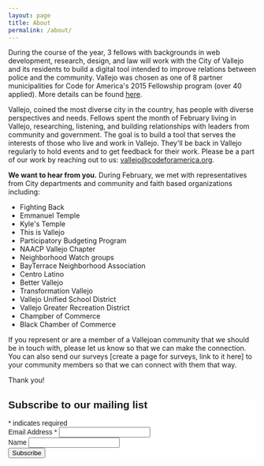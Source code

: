 ```yaml
---
layout: page
title: About
permalink: /about/
---
```


During the course of the year, 3 fellows with backgrounds in web development, research, design, and law will work with the City of Vallejo and its residents to build a digital tool intended to improve relations between police and the community. Vallejo was chosen as one of 8 partner municipalities for Code for America's 2015 Fellowship program (over 40 applied). More details can be found [here](http://www.codeforamerica.org/governments/vallejo/).

Vallejo, coined the most diverse city in the country, has people with diverse perspectives and needs. Fellows spent the month of February living in Vallejo, researching, listening, and building relationships with leaders from community and government. The goal is to build a tool that serves the interests of those who live and work in Vallejo. They'll be back in Vallejo regularly to hold events and to get feedback for their work. Please be a part of our work by reaching out to us: vallejo@codeforamerica.org.

<b>We want to hear from you.</b>
During February, we met with representatives from City departments and community and faith based organizations including:

* Fighting Back
* Emmanuel Temple
* Kyle's Temple
* This is Vallejo
* Participatory Budgeting Program
* NAACP Vallejo Chapter
* Neighborhood Watch groups
* BayTerrace Neighborhood Association
* Centro Latino
* Better Vallejo
* Transformation Vallejo
* Vallejo Unified School District
* Vallejo Greater Recreation District
* Champber of Commerce
* Black Chamber of Commerce

If you represent or are a member of a Vallejoan community that we should be in touch with, please let us know so that we can make the connection. You can also send our surveys [create a page for surveys, link to it here] to your community members so that we can connect with them that way.

Thank you!

<!-- Begin MailChimp Signup Form -->
<link href="//cdn-images.mailchimp.com/embedcode/classic-081711.css" rel="stylesheet" type="text/css">
<style type="text/css">
    #mc_embed_signup{background:#fff; clear:left; font:14px Helvetica,Arial,sans-serif; }
    /* Add your own MailChimp form style overrides in your site stylesheet or in this style block.
       We recommend moving this block and the preceding CSS link to the HEAD of your HTML file. */
</style>
<div id="mc_embed_signup">
<form action="//facebook.us10.list-manage.com/subscribe/post?u=9e91b9d2e303f5cb10426711f&amp;id=0a1067ac28" method="post" id="mc-embedded-subscribe-form" name="mc-embedded-subscribe-form" class="validate" target="_blank" novalidate>
    <div id="mc_embed_signup_scroll">
    <h2>Subscribe to our mailing list</h2>
<div class="indicates-required"><span class="asterisk">*</span> indicates required</div>
<div class="mc-field-group">
    <label for="mce-EMAIL">Email Address  <span class="asterisk">*</span>
</label>
    <input type="email" value="" name="EMAIL" class="required email" id="mce-EMAIL">
</div>
<div class="mc-field-group">
    <label for="mce-MMERGE3">Name </label>
    <input type="text" value="" name="MMERGE3" class="" id="mce-MMERGE3">
</div>
    <div id="mce-responses" class="clear">
        <div class="response" id="mce-error-response" style="display:none"></div>
        <div class="response" id="mce-success-response" style="display:none"></div>
    </div>    <!-- real people should not fill this in and expect good things - do not remove this or risk form bot signups-->
    <div style="position: absolute; left: -5000px;"><input type="text" name="b_9e91b9d2e303f5cb10426711f_0a1067ac28" tabindex="-1" value=""></div>
    <div class="clear"><input type="submit" value="Subscribe" name="subscribe" id="mc-embedded-subscribe" class="button"></div>
    </div>
</form>
</div>
<script type='text/javascript' src='//s3.amazonaws.com/downloads.mailchimp.com/js/mc-validate.js'></script><script type='text/javascript'>(function($) {window.fnames = new Array(); window.ftypes = new Array();fnames[0]='EMAIL';ftypes[0]='email';fnames[1]='FNAME';ftypes[1]='text';fnames[2]='LNAME';ftypes[2]='text';fnames[3]='MMERGE3';ftypes[3]='text';fnames[4]='MMERGE4';ftypes[4]='text';fnames[5]='MMERGE5';ftypes[5]='text';fnames[6]='MMERGE6';ftypes[6]='text';fnames[7]='MMERGE7';ftypes[7]='text';}(jQuery));var $mcj = jQuery.noConflict(true);</script>
<!--End mc_embed_signup-->

